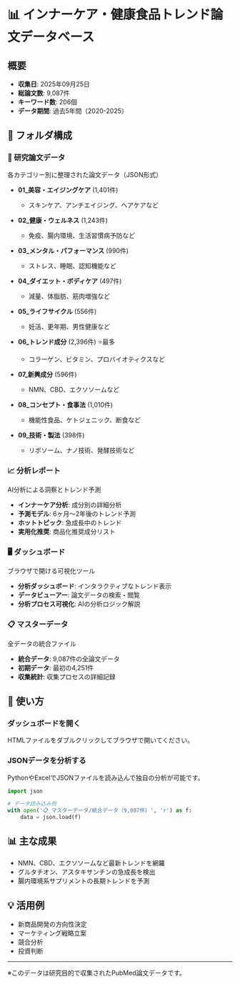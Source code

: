 # 📊 インナーケア・健康食品トレンド論文データベース

## 概要
- **収集日**: 2025年09月25日
- **総論文数**: 9,087件
- **キーワード数**: 206個
- **データ期間**: 過去5年間（2020-2025）

## 📁 フォルダ構成

### 🔬 研究論文データ
各カテゴリー別に整理された論文データ（JSON形式）

- **01_美容・エイジングケア** (1,401件)
  - スキンケア、アンチエイジング、ヘアケアなど

- **02_健康・ウェルネス** (1,243件)
  - 免疫、腸内環境、生活習慣病予防など

- **03_メンタル・パフォーマンス** (990件)
  - ストレス、睡眠、認知機能など

- **04_ダイエット・ボディケア** (497件)
  - 減量、体脂肪、筋肉増強など

- **05_ライフサイクル** (556件)
  - 妊活、更年期、男性健康など

- **06_トレンド成分** (2,396件) ⭐最多
  - コラーゲン、ビタミン、プロバイオティクスなど

- **07_新興成分** (596件)
  - NMN、CBD、エクソソームなど

- **08_コンセプト・食事法** (1,010件)
  - 機能性食品、ケトジェニック、断食など

- **09_技術・製法** (398件)
  - リポソーム、ナノ技術、発酵技術など

### 📈 分析レポート
AI分析による洞察とトレンド予測

- **インナーケア分析**: 成分別の詳細分析
- **予測モデル**: 6ヶ月〜2年後のトレンド予測
- **ホットトピック**: 急成長中のトレンド
- **実用化推奨**: 商品化推奨成分リスト

### 🖥️ ダッシュボード
ブラウザで開ける可視化ツール

- **分析ダッシュボード**: インタラクティブなトレンド表示
- **データビューアー**: 論文データの検索・閲覧
- **分析プロセス可視化**: AIの分析ロジック解説

### 📋 マスターデータ
全データの統合ファイル

- **統合データ**: 9,087件の全論文データ
- **初期データ**: 最初の4,251件
- **収集統計**: 収集プロセスの詳細記録

## 🚀 使い方

### ダッシュボードを開く
HTMLファイルをダブルクリックしてブラウザで開いてください。

### JSONデータを分析する
PythonやExcelでJSONファイルを読み込んで独自の分析が可能です。

```python
import json

# データ読み込み例
with open('📋_マスターデータ/統合データ（9,087件）', 'r') as f:
    data = json.load(f)
```

## 📊 主な成果
- NMN、CBD、エクソソームなど最新トレンドを網羅
- グルタチオン、アスタキサンチンの急成長を検出
- 腸内環境系サプリメントの長期トレンドを予測

## 💡 活用例
- 新商品開発の方向性決定
- マーケティング戦略立案
- 競合分析
- 投資判断

---
※このデータは研究目的で収集されたPubMed論文データです。
